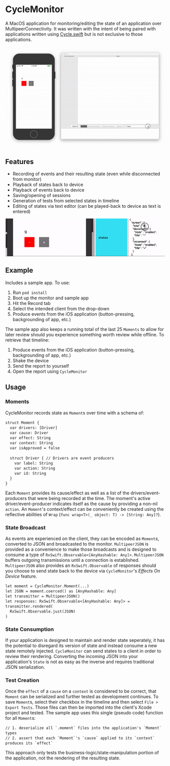 # CycleMonitor

A MacOS application for monitoring/editing the state of an application over MultipeerConnectivity. It was written with the intent of being paired with applications written using [Cycle.swift](https://github.com/BrianSemiglia/Cycle.swift/) but is not exclusive to those applications.

![alt tag](readme_images/overview.gif)

## Features
- Recording of events and their resulting state (even while disconnected from monitor)
- Playback of states back to device
- Playback of events back to device
- Saving/opening of sessions
- Generation of tests from selected states in timeline
- Editing of states via text editor (can be played-back to device as text is entered)

![alt tag](readme_images/editing.gif)

## Example
Includes a sample app. To use:
1. Run `pod install`
2. Boot up the monitor and sample app
3. Hit the Record tab
4. Select the intended client from the drop-down
5. Produce events from the iOS application (button-pressing, backgrounding of app, etc.)

The sample app also keeps a running total of the last 25 `Moments` to allow for later review should you experience something worth review while offline. To retrieve that timeline:
1. Produce events from the iOS application (button-pressing, backgrounding of app, etc.)
2. Shake the device
3. Send the report to yourself
4. Open the report using `CycleMonitor`

## Usage
### Moments
CycleMonitor records state as `Moment`s over time with a schema of:

    struct Moment {
      var drivers: [Driver]
      var cause: Driver
      var effect: String
      var context: String
      var isApproved = false
      
      struct Driver { // Drivers are event producers
        var label: String
        var action: String
        var id: String
      }
    }

Each `Moment` provides its cause/effect as well as a list of the drivers/event-producers that were being recorded at the time. The moment's active driver/event-producer indicates itself as the cause by providing a non-nil `action`. An `Moment`'s context/effect can be conveniently be created using the reflective abilities of `Wrap` (`func wrap<T>(_ object: T) -> [String: Any]?`).
   
### State Broadcast
As events are experienced on the client, they can be encoded as `Moment`s, converted to JSON and broadcasted to the monitor. `MultipeerJSON` is provided as a convenience to make those broadcasts and is designed to consume a type of `RxSwift.Observable<[AnyHashable: Any]>`. `MultipeerJSON` buffers outgoing transmissions until a connection is established. `MultipeerJSON` also provides an  `RxSwift.Observable` of responses should you choose to send state back to the device via `CycleMonitor`'s _Effects On Device_ feature.

    let moment = CycleMonitor.Moment(...)
    let JSON = moment.coerced() as [AnyHashable: Any]
    let transmitter = MultipeerJSON()
    let responses: RxSwift.Observable<[AnyHashable: Any]> = transmitter.rendered(
      RxSwift.Observable.just(JSON)
    )

### State Consumption
If your application is designed to maintain and render state seperately, it has the potential to disregard its version of state and instead consume a new state remotely injected. `CycleMonitor` can send states to a client in order to review their rendering. Converting the incoming JSON into your application's `State` is not as easy as the inverse and requires traditional JSON serialization.

### Test Creation
Once the `effect` of a `cause` on a `context` is considered to be correct, that `Moment` can be serialized and further tested as development continues. To save `Moment`s, select their checkbox in the timeline and then select `File > Export Tests`. Those files can then be imported into the client's Xcode project and tested. The sample app uses this single (pseudo code) function for all `Moment`s:

    // 1. deserialize all `.moment` files into the application's `Moment` types
    // 2. assert that each `Moment`'s `cause` applied to its `context` produces its `effect`
    
This approach only tests the business-logic/state-manipulation portion of the application, not the rendering of the resulting state.

